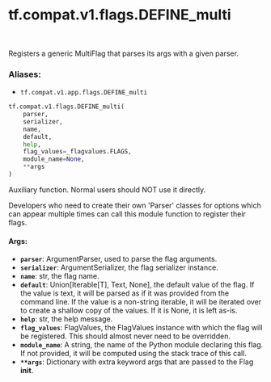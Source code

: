 <div itemscope itemtype="http://developers.google.com/ReferenceObject">
<meta itemprop="name" content="tf.compat.v1.flags.DEFINE_multi" />
<meta itemprop="path" content="Stable" />
</div>

# tf.compat.v1.flags.DEFINE_multi

<!-- Insert buttons -->

<table class="tfo-notebook-buttons tfo-api" align="left">
</table>



<!-- Start diff -->
Registers a generic MultiFlag that parses its args with a given parser.

### Aliases:

* `tf.compat.v1.app.flags.DEFINE_multi`


``` python
tf.compat.v1.flags.DEFINE_multi(
    parser,
    serializer,
    name,
    default,
    help,
    flag_values=_flagvalues.FLAGS,
    module_name=None,
    **args
)
```



<!-- Placeholder for "Used in" -->

Auxiliary function.  Normal users should NOT use it directly.

Developers who need to create their own 'Parser' classes for options
which can appear multiple times can call this module function to
register their flags.

#### Args:


* <b>`parser`</b>: ArgumentParser, used to parse the flag arguments.
* <b>`serializer`</b>: ArgumentSerializer, the flag serializer instance.
* <b>`name`</b>: str, the flag name.
* <b>`default`</b>: Union[Iterable[T], Text, None], the default value of the flag.
    If the value is text, it will be parsed as if it was provided from
    the command line. If the value is a non-string iterable, it will be
    iterated over to create a shallow copy of the values. If it is None,
    it is left as-is.
* <b>`help`</b>: str, the help message.
* <b>`flag_values`</b>: FlagValues, the FlagValues instance with which the flag will
    be registered. This should almost never need to be overridden.
* <b>`module_name`</b>: A string, the name of the Python module declaring this flag.
    If not provided, it will be computed using the stack trace of this call.
* <b>`**args`</b>: Dictionary with extra keyword args that are passed to the
    Flag __init__.